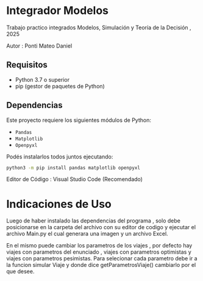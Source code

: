 # Integrador Modelos
Trabajo practico integrados Modelos, Simulación y Teoría de la Decisión , 2025

Autor : Ponti Mateo Daniel


##  Requisitos

- Python 3.7 o superior
- pip (gestor de paquetes de Python)

## Dependencias

Este proyecto requiere los siguientes módulos de Python:

- `Pandas`
- `Matplotlib`
- `Openpyxl`

Podés instalarlos todos juntos ejecutando:

```bash
python3 -m pip install pandas matplotlib openpyxl

```


Editor de Código : Visual Studio Code (Recomendado)


#  Indicaciones de Uso 
Luego de haber instalado las dependencias del programa , solo debe posicionarse en la carpeta del archivo con su editor de codigo y ejecutar el archivo Main.py el cual generara una imagen y un archivo Excel.

En el mismo puede cambiar los parametros de los viajes , por defecto hay viajes con parametros del enunciado , viajes con parametros optimistas y viajes con parametros pesimistas.
Para selecionar cada parametro debe ir a la funcion simular Viaje y donde dice getParametrosViaje() cambiarlo por el que desee.

